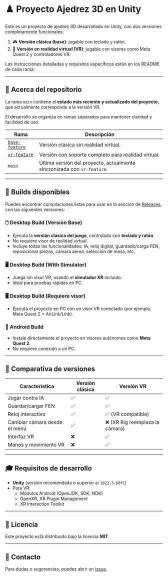 # ♟️ Proyecto Ajedrez 3D en Unity

Este es un proyecto de ajedrez 3D desarrollado en Unity, con dos versiones completamente funcionales:

1. 🎮 **Versión clásica (base)**: jugable con teclado y ratón.
2. 🥽 **Versión en realidad virtual (VR)**: jugable con visores como Meta Quest 2 y controladores VR.

Las instrucciones detalladas y requisitos específicos están en los README de cada rama:

---

## 🧭 Acerca del repositorio

La rama `main` contiene el **estado más reciente y actualizado del proyecto**, que actualmente corresponde a la versión VR.

El desarrollo se organiza en ramas separadas para mantener claridad y facilidad de uso:

| Rama | Descripción |
|------|-------------|
| [`base-feature`](https://github.com/Unicromus/P.MR.Chess/tree/base-feature) | Versión clásica sin realidad virtual. |
| [`vr-feature`](https://github.com/Unicromus/P.MR.Chess/tree/vr-feature) | Versión con soporte completo para realidad virtual. |
| `main` | Última versión del proyecto, actualmente sincronizada con `vr-feature`. |

---

## 📂 Builds disponibles

Puedes encontrar compilaciones listas para usar en la sección de [Releases](https://github.com/Unicromus/P.MR.Chess/releases), con las siguientes versiones:

### 🖱️ Desktop Build (Versión Base)
- Ejecuta la **versión clásica del juego**, controlado con **teclado y ratón**.
- No requiere visor de realidad virtual.
- Incluye todas las funcionalidades: IA, reloj digital, guardado/carga FEN, reposicionar piezas, cámara aérea, selección de mesa, etc.

### 🖥️ Desktop Build (With Simulator)
- Juega sin visor VR, usando el **simulador XR** incluido.
- Ideal para pruebas rápidas en PC.

### 🖥️ Desktop Build (Requiere visor)
- Ejecuta el proyecto en PC con un visor VR conectado (por ejemplo, Meta Quest 2 + AirLink/Link).

### 🤖 Android Build
- Instala directamente el proyecto en visores autónomos como **Meta Quest 2**.
- No requiere conexión a un PC.

---

## 🔀 Comparativa de versiones

| Característica | Versión clásica | Versión VR |
|----------------|------------------|-------------|
| Jugar contra IA | ✅ | ✅ |
| Guardar/cargar FEN | ✅ | ✅ |
| Reloj interactivo | ✅ | ✅ (VR compatible) |
| Cambiar cámara desde el menú | ✅ | ❌ (XR Rig reemplaza la cámara) |
| Interfaz VR | ❌ | ✅ |
| Manos y movimiento VR | ❌ | ✅ |

---

## 🎓 Requisitos de desarrollo

- **Unity** (versión recomendada o superior a: `2022.3.60f1`)
- Para VR:
  - Módulos Android (OpenJDK, SDK, NDK)
  - OpenXR, XR Plugin Management
  - XR Interaction Toolkit

---

## 📜 Licencia

Este proyecto está distribuido bajo la licencia **MIT**.

---

## 📧 Contacto

Para dudas o sugerencias, puedes abrir un [issue](https://github.com/Unicromus/P.MR.Chess/issues).
